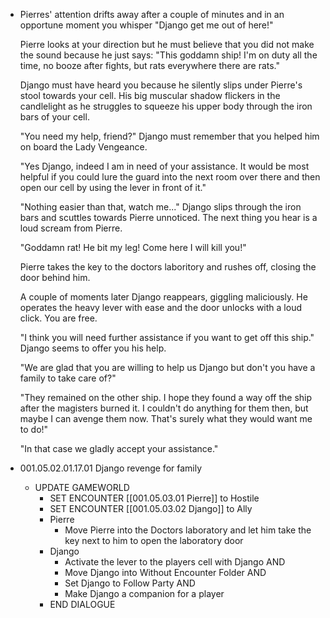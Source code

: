 - Pierres' attention drifts away after a couple of minutes and in an opportune moment you whisper "Django get me out of here!"
  
  Pierre looks at your direction but he must believe that you did not make the sound because he just says: "This goddamn ship! I'm on duty all the time, no booze after fights, but rats everywhere there are rats."
  
  Django must have heard you because he silently slips under Pierre's stool towards your cell. His big muscular shadow flickers in the candlelight as he struggles to squeeze his upper body through the iron bars of your cell.
  
  "You need my help, friend?" Django must remember that you helped him on board the Lady Vengeance.
  
  "Yes Django, indeed I am in need of your assistance. It would be most helpful if you could lure the guard into the next room over there and then open our cell by using the lever in front of it."
  
  "Nothing easier than that, watch me..." Django slips through the iron bars and scuttles towards Pierre unnoticed. The next thing you hear is a loud scream from Pierre.
  
  "Goddamn rat! He bit my leg! Come here I will kill you!"
  
  Pierre takes the key to the doctors laboritory and rushes off, closing the door behind him.
  
  A couple of moments later Django reappears, giggling maliciously. He operates the heavy lever with ease and the door unlocks with a loud click. You are free.
  
  "I think you will need further assistance if you want to get off this ship." Django seems to offer you his help.
  
  "We are glad that you are willing to help us Django but don't you have a family to take care of?"
  
  "They remained on the other ship. I hope they found a way off the ship after the magisters burned it. I couldn't do anything for them then, but maybe I can avenge them now. That's surely what they would want me to do!"
  
  "In that case we gladly accept your assistance."
- 001.05.02.01.17.01 Django revenge for family
	- UPDATE GAMEWORLD
		- SET ENCOUNTER [[001.05.03.01 Pierre]] to Hostile
		- SET ENCOUNTER [[001.05.03.02 Django]] to Ally
		- Pierre
			- Move Pierre into the Doctors laboratory and let him take the key next to him to open the laboratory door
		- Django
			- Activate the lever to the players cell with Django AND
			- Move Django into Without Encounter Folder AND
			- Set Django to Follow Party AND
			- Make Django a companion for a player
		- END DIALOGUE